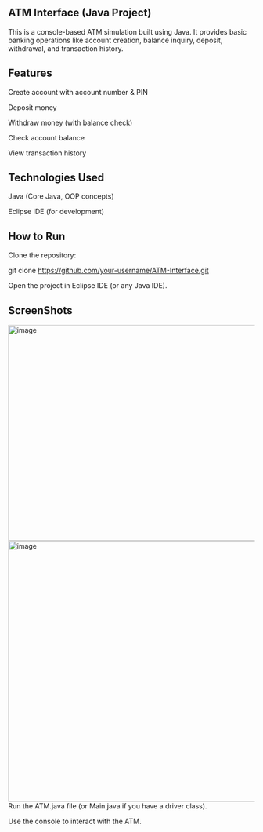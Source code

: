## ATM Interface (Java Project)

This is a console-based ATM simulation built using Java.
It provides basic banking operations like account creation, balance inquiry, deposit, withdrawal, and transaction history.

 ## Features
 
Create account with account number & PIN

Deposit money

Withdraw money (with balance check)

Check account balance

View transaction history

## Technologies Used

Java (Core Java, OOP concepts)

Eclipse IDE (for development)

 ## How to Run

Clone the repository:

git clone https://github.com/your-username/ATM-Interface.git


Open the project in Eclipse IDE (or any Java IDE).

## ScreenShots

<img width="1146" height="440" alt="image" src="https://github.com/user-attachments/assets/077dcaac-05bf-41c9-aed2-e6de734c562b" />


<img width="1122" height="532" alt="image" src="https://github.com/user-attachments/assets/d59cef64-03ab-48c5-be3f-8bbea5719be5" />
Run the ATM.java file (or Main.java if you have a driver class).

Use the console to interact with the ATM.
